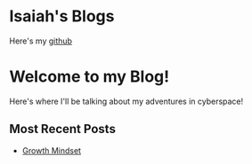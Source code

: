# Isaiah's Blogs

Here's my [github](https://github.com/IsaiahOden)

<h1> Welcome to my Blog! </h1>
<p> Here's where I'll be talking about my adventures in cyberspace! </p>

<h2>Most Recent Posts</h2>
<ul>
   <li><a href="https://pbs.twimg.com/media/DMItWG-UIAA_vAu.jpg"> Growth Mindset</a> </li>
</ul>